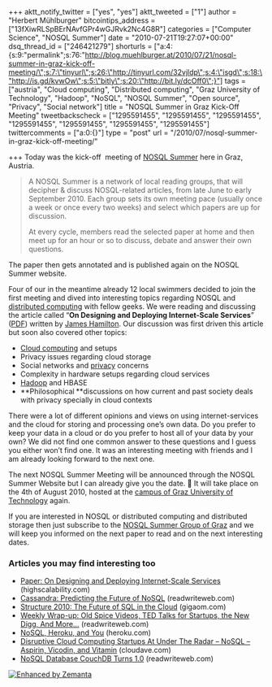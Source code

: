 +++
aktt_notify_twitter = ["yes", "yes"]
aktt_tweeted = ["1"]
author = "Herbert Mühlburger"
bitcointips_address = ["13fXiwRLSpBErNAvfGPr4wGJRvk2Nc4G8R"]
categories = ["Computer Science", "NOSQL Summer"]
date = "2010-07-21T19:27:07+00:00"
dsq_thread_id = ["246421279"]
shorturls = ["a:4:{s:9:\"permalink\";s:76:\"http://blog.muehlburger.at/2010/07/21/nosql-summer-in-graz-kick-off-meeting/\";s:7:\"tinyurl\";s:26:\"http://tinyurl.com/32vjldp\";s:4:\"isgd\";s:18:\"http://is.gd/kvwOw\";s:5:\"bitly\";s:20:\"http://bit.ly/dcOff0\";}"]
tags = ["austria", "Cloud computing", "Distributed computing", "Graz University of Technology", "Hadoop", "NoSQL", "NOSQL Summer", "Open source", "Privacy", "Social network"]
title = "NOSQL Summer in Graz Kick-Off Meeting"
tweetbackscheck = ["1295591455", "1295591455", "1295591455", "1295591455", "1295591455", "1295591455", "1295591455"]
twittercomments = ["a:0:{}"]
type = "post"
url = "/2010/07/nosql-summer-in-graz-kick-off-meeting/"

+++
Today was the kick-off  meeting of <a title="NOSQL Summer" href="http://nosqlsummer.org/" target="_blank">NOSQL Summer</a> here in Graz, Austria.

> A NOSQL Summer is a network of local reading groups, that will decipher & discuss NOSQL-related articles, from late June to early September 2010. Each group sets its own meeting pace (usually once a week or once every two weeks) and select which papers are up for discussion.
> 
> At every cycle, members read the selected paper at home and then meet up for an hour or so to discuss, debate and answer their own questions.

The paper then gets annotated and is published again on the NOSQL Summer website.

Four of our in the meantime already 12 local swimmers decided to join the first meeting and dived into interesting topics regarding NOSQL and <a class="zem_slink" title="Distributed computing" rel="wikipedia" href="http://en.wikipedia.org/wiki/Distributed_computing">distributed computing</a> with fellow geeks. We were reading and discussing the article called &#8220;**On Designing and Deploying Internet-Scale Services**&#8221; (<a title="On Designing and Deploying Internet-Scale Services" href="http://nosqlsummer.org/paper/designing-and-deploying-internet-scale-services" target="_blank">PDF</a>) written by <a title="James Hamilton" href="http://perspectives.mvdirona.com/" target="_blank">James Hamilton</a>. Our discussion was first driven this article but soon also covered other topics:

  * <a class="zem_slink" title="Cloud Computing" rel="wikinvest" href="http://www.wikinvest.com/concept/Cloud_Computing">Cloud computing</a> and setups
  * Privacy issues regarding cloud storage
  * Social networks and <a class="zem_slink" title="Privacy" rel="wikipedia" href="http://en.wikipedia.org/wiki/Privacy">privacy</a> concerns
  * Complexity in hardware setups regarding cloud services
  * <a class="zem_slink" title="Hadoop" rel="homepage" href="http://hadoop.apache.org/">Hadoop</a> and HBASE
  * **_<span style="font-weight: normal;"><span style="font-style: normal;">Philosophical</span><strong> </strong></span>_**discussions on how current and past society deals with privacy specially in cloud contexts

There were a lot of different opinions and views on using internet-services and the cloud for storing and processing one&#8217;s own data. Do you prefer to keep your data in a cloud or do you prefer to host all of your data by your own? We did not find one common answer to these questions and I guess you either won&#8217;t find one. It was an interesting meeting with friends and I am already looking forward to the next one.

The next NOSQL Summer Meeting will be announced through the NOSQL Summer Website but I can already give you the date. 🙂 It will take place on the 4th of August 2010, hosted at the <a title="Graz University of Technology, Steyrergasse 30, Room CE08" href="http://maps.google.com/maps?q=Steyrergasse+30+8010+Graz%2C+Austria+%28TU+Graz+-+Zentraler+Informatikdienst%2C+Room+CE08%29" target="_blank">campus of Graz University of Technology</a> again.

If you are interested in NOSQL or distributed computing and distributed storage then just subscribe to the <a title="NOSQL Summer Group Graz" href="http://nosqlsummer.org/city/graz" target="_blank">NOSQL Summer Group of Graz</a> and we will keep you informed on the next paper to read and on the next interesting dates.

### Articles you may find interesting too

<ul class="zemanta-article-ul">
  <li class="zemanta-article-ul-li">
    <a title="Paper: On Designing and Deploying Internet-Scale Services" href="http://highscalability.com/paper-designing-and-deploying-internet-scale-services" target="_blank">Paper: On Designing and Deploying Internet-Scale Services</a> (highscalability.com)
  </li>
  <li class="zemanta-article-ul-li">
    <a href="http://www.readwriteweb.com/cloud/2010/07/cassandra-predicting-the-futur.php">Cassandra: Predicting the Future of NoSQL</a> (readwriteweb.com)
  </li>
  <li class="zemanta-article-ul-li">
    <a href="http://gigaom.com/2010/06/24/structure-2010-the-future-of-sql-in-the-cloud/">Structure 2010: The Future of SQL in the Cloud</a> (gigaom.com)
  </li>
  <li class="zemanta-article-ul-li">
    <a href="http://www.readwriteweb.com/archives/weekly_wrap-up_old_spice_videos_ted_talks_for_startups_the_new_digg_and_more.php">Weekly Wrap-up: Old Spice Videos, TED Talks for Startups, the New Digg, And More&#8230;</a> (readwriteweb.com)
  </li>
  <li class="zemanta-article-ul-li">
    <a href="http://blog.heroku.com/archives/2010/7/20/nosql/">NoSQL, Heroku, and You</a> (heroku.com)
  </li>
  <li class="zemanta-article-ul-li">
    <a href="http://www.cloudave.com/link/disruptive-cloud-computing-startups-at-under-the-radar-nosql">Disruptive Cloud Computing Startups At Under The Radar &#8211; NoSQL &#8211; Aspirin, Vicodin, and Vitamin</a> (cloudave.com)
  </li>
  <li class="zemanta-article-ul-li">
    <a href="http://www.readwriteweb.com/enterprise/2010/07/nosql-database-couchdb.php">NoSQL Database CouchDB Turns 1.0</a> (readwriteweb.com)
  </li>
</ul>

<div class="zemanta-pixie">
  <a class="zemanta-pixie-a" title="Enhanced by Zemanta" href="http://www.zemanta.com/"><img class="zemanta-pixie-img" src="http://img.zemanta.com/zemified_e.png?x-id=bb85b9db-de71-4a52-960b-6a19147022a8" alt="Enhanced by Zemanta" /></a><span class="zem-script more-related pretty-attribution"></span>
</div>